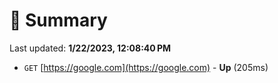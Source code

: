 # 📖 Summary
Last updated: **1/22/2023, 12:08:40 PM**

- `GET` [https://google.com](https://google.com) - **Up** (205ms)
